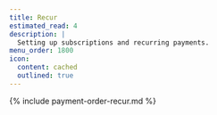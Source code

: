 ```yaml
---
title: Recur
estimated_read: 4
description: |
  Setting up subscriptions and recurring payments.
menu_order: 1800
icon:
  content: cached
  outlined: true
---
```


{% include payment-order-recur.md %}
